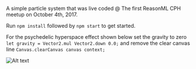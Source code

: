 A simple particle system that was live coded @ The first ReasonML CPH meetup on October 4th, 2017.

Run `npm install` followed by `npm start` to get started.

For the psychedelic hyperspace effect shown below set the gravity to zero `let gravity = Vector2.mul Vector2.down 0.0;` and remove the clear canvas line `Canvas.clearCanvas canvas context;`

![Alt text](/rainbow-hyperspace?raw=true "My God... It's full of stars!")